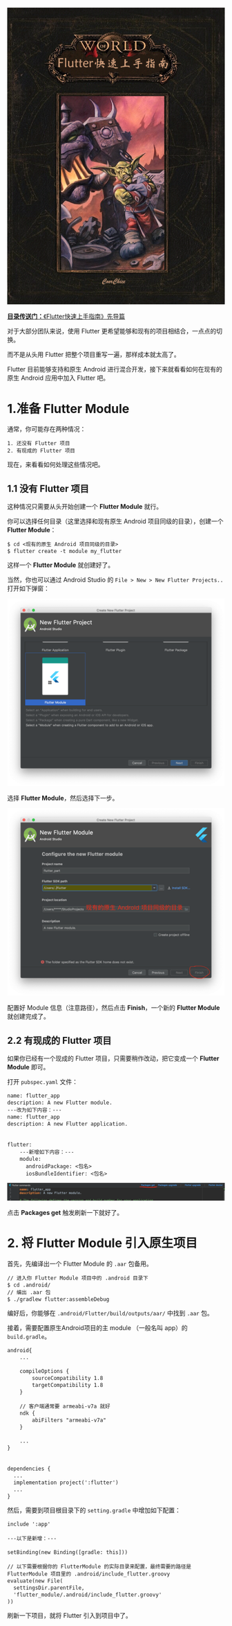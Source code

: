 [![](https://raw.githubusercontent.com/chenBingX/img/master/Flutter/Flutter快速上手指南封面2.JPG)](https://juejin.im/post/5c8f8e62e51d456a0f23d0fe)

[**目录传送门：**《Flutter快速上手指南》先导篇](https://juejin.im/post/5c8f8e62e51d456a0f23d0fe)


对于大部分团队来说，使用 Flutter 更希望能够和现有的项目相结合，一点点的切换。

而不是从头用 Flutter 把整个项目重写一遍，那样成本就太高了。  

Flutter 目前能够支持和原生 Android 进行混合开发，接下来就看看如何在现有的原生 Android 应用中加入 Flutter 吧。  

# 1.准备 Flutter Module

通常，你可能存在两种情况：  

    1. 还没有 Flutter 项目
    2. 有现成的 Flutter 项目
    
现在，来看看如何处理这些情况吧。  

## 1.1 没有 Flutter 项目

这种情况只需要从头开始创建一个 **Flutter Module** 就行。  

你可以选择任何目录（这里选择和现有原生 Android 项目同级的目录），创建一个 **Flutter Module**：  

```
$ cd <现有的原生 Android 项目同级的目录>
$ flutter create -t module my_flutter
```

这样一个 **Flutter Module** 就创建好了。  

当然，你也可以通过 Android Studio 的 `File > New > New Flutter Projects..` 打开如下弹窗：  

![](https://raw.githubusercontent.com/chenBingX/img/master/Flutter/newfluttermoddule.png)

选择 **Flutter Module**，然后选择下一步。  

![](https://raw.githubusercontent.com/chenBingX/img/master/Flutter/newfluttermoddule2.png)

配置好 Module 信息（注意路径），然后点击 **Finish**，一个新的 **Flutter Module** 就创建完成了。

## 2.2 有现成的 Flutter 项目

如果你已经有一个现成的 Flutter 项目，只需要稍作改动，把它变成一个 **Flutter Module** 即可。  

打开 `pubspec.yaml` 文件：  

```
name: flutter_app
description: A new Flutter module.
---改为如下内容：---
name: flutter_app
description: A new Flutter application.


flutter:
    ---新增如下内容：---
    module:
      androidPackage: <包名>
      iosBundleIdentifier: <包名>
```

![](https://raw.githubusercontent.com/chenBingX/img/master/Flutter/getpackage.png)  

点击 **Packages get** 触发刷新一下就好了。  

# 2. 将 Flutter Module 引入原生项目

首先，先编译出一个 Flutter Module 的 `.aar` 包备用。   

```
// 进入你 Flutter Module 项目中的 .android 目录下
$ cd .android/
// 编出 .aar 包
$ ./gradlew flutter:assembleDebug
```

编好后，你能够在 `.android/Flutter/build/outputs/aar/` 中找到 `.aar` 包。  

接着，需要配置原生Android项目的主 module （一般名叫 app）的 `build.gradle`。 

```
android{
    ... 
     
    compileOptions {
        sourceCompatibility 1.8
        targetCompatibility 1.8
    }
    
    // 客户端通常要 armeabi-v7a 就好
    ndk {
        abiFilters "armeabi-v7a"
    }

    ...
}


dependencies {
  ...
  implementation project(':flutter')
  ...
}

```

然后，需要到项目根目录下的 `setting.gradle` 中增加如下配置：  

```
include ':app'  
     
---以下是新增：---  
                            
setBinding(new Binding([gradle: this])) 

// 以下需要根据你的 FlutterModule 的实际目录来配置，最终需要的路径是 FlutterModule 项目里的 .android/include_flutter.groovy                            
evaluate(new File(                                                      
  settingsDir.parentFile,                                               
  'flutter_module/.android/include_flutter.groovy'                          
))    
```

刷新一下项目，就将 Flutter 引入到项目中了。
